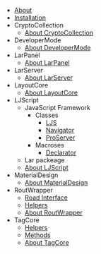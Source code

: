  * [About](/About_LAR.md)
 * [Installation](/Install.md)
 * CryptoCollection
	 * [About CryptoCollection](/CryptoCollection/About_CryptoCollection.md)
 * DeveloperMode
	 * [About DeveloperMode](/DeveloperMode/About_DeveloperMode.md)
 * LarPanel
	 * [About LarPanel](/LarPanel/About_LarPanel.md)
 * LarServer
	 * [About LarServer](/LarServer/About_LarServer.md)
 * LayoutCore
	 * [About LayoutCore](/LayoutCore/About_LayoutCore.md)
 * LJScript
	 * JavaScript Framework
		 * Classes
			 * [LJS](/LJScript/JavaScript_Framework/Classes/LJS.md)
			 * [Navigator](/LJScript/JavaScript_Framework/Classes/Navigator.md)
			 * [ProServer](/LJScript/JavaScript_Framework/Classes/ProServer.md)
		 * Macroses
			 * [Declarator](/LJScript/JavaScript_Framework/Macroses/Declarator.md)
	 * Lar packeage
	 * [About LJScript](/LJScript/About_LJScript.md)
 * MaterialDesign
	 * [About MaterialDesign](/MaterialDesign/About_MaterialDesign.md)
 * RoutWrapper
	 * [Road Interface](RoutWrapper/Road_interface.md)
	 * [Helpers](RoutWrapper/Helpers.md)
	 * [About RoutWrapper](/RoutWrapper/About_RoutWrapper.md)
 * TagCore
	 * [Helpers](/TagCore/Helpers.md)
	 * [Methods](/TagCore/Methods.md)
	 * [About TagCore](/TagCore/About_TagCore.md)

